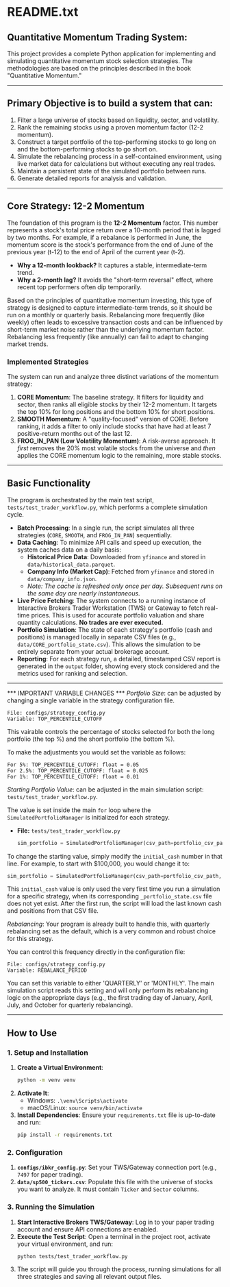 # README.txt

## Quantitative Momentum Trading System: 
This project provides a complete Python application for implementing and simulating quantitative momentum stock selection 
strategies. The methodologies are based on the principles described in the book "Quantitative Momentum."

---

## Primary Objective is to build a system that can:
1.  Filter a large universe of stocks based on liquidity, sector, and volatility.
2.  Rank the remaining stocks using a proven momentum factor (12-2 momentum).
3.  Construct a target portfolio of the top-performing stocks to go long on and the bottom-performing stocks to go short on.
4.  Simulate the rebalancing process in a self-contained environment, using live market data for calculations but without 
executing any real trades.
5.  Maintain a persistent state of the simulated portfolio between runs.
6.  Generate detailed reports for analysis and validation.

---

## Core Strategy: 12-2 Momentum
The foundation of this program is the **12-2 Momentum** factor. This number represents a stock's total price return over 
a 10-month period that is lagged by two months.
For example, if a rebalance is performed in June, the momentum score is the stock's performance from the end of June of 
the previous year (t-12) to the end of April of the current year (t-2).
* **Why a 12-month lookback?** It captures a stable, intermediate-term trend.
* **Why a 2-month lag?** It avoids the "short-term reversal" effect, where recent top performers often dip temporarily.

Based on the principles of quantitative momentum investing, this type of strategy is designed to capture intermediate-term 
trends, so it should be run on a monthly or quarterly basis. Rebalancing more frequently (like weekly) often leads to 
excessive transaction costs and can be influenced by short-term market noise rather than the underlying momentum factor. 
Rebalancing less frequently (like annually) can fail to adapt to changing market trends.

### Implemented Strategies
The system can run and analyze three distinct variations of the momentum strategy:
1.  **CORE Momentum**: The baseline strategy. It filters for liquidity and sector, then ranks all eligible stocks by their 
12-2 momentum. It targets the top 10% for long positions and the bottom 10% for short positions.
2.  **SMOOTH Momentum**: A "quality-focused" version of CORE. Before ranking, it adds a filter to only include stocks that 
have had at least 7 positive-return months out of the last 12.
3.  **FROG_IN_PAN (Low Volatility Momentum)**: A risk-averse approach. It *first* removes the 20% most volatile stocks from 
the universe and *then* applies the CORE momentum logic to the remaining, more stable stocks.

---

## Basic Functionality
The program is orchestrated by the main test script, `tests/test_trader_workflow.py`, which performs a complete simulation 
cycle.
* **Batch Processing**: In a single run, the script simulates all three strategies (`CORE`, `SMOOTH`, and `FROG_IN_PAN`) 
sequentially.
* **Data Caching**: To minimize API calls and speed up execution, the system caches data on a daily basis:
    * **Historical Price Data**: Downloaded from `yfinance` and stored in `data/historical_data.parquet`.
    * **Company Info (Market Cap)**: Fetched from `yfinance` and stored in `data/company_info.json`.
    * *Note: The cache is refreshed only once per day. Subsequent runs on the same day are nearly instantaneous.*
* **Live Price Fetching**: The system connects to a running instance of Interactive Brokers Trader Workstation (TWS) or 
Gateway to fetch real-time prices. This is used for accurate portfolio valuation and share quantity calculations. **No
 trades are ever executed.**
* **Portfolio Simulation**: The state of each strategy's portfolio (cash and positions) is managed locally in separate 
CSV files (e.g., `data/CORE_portfolio_state.csv`). This allows the simulation to be entirely separate from your actual 
brokerage account.
* **Reporting**: For each strategy run, a detailed, timestamped CSV report is generated in the `output` folder, showing 
every stock considered and the metrics used for ranking and selection.

---

*** IMPORTANT VARIABLE CHANGES ***
*Portfolio Size*: can be adjusted by changing a single variable in the strategy configuration file.

    File: configs/strategy_config.py
    Variable: TOP_PERCENTILE_CUTOFF

This vairable controls the percentage of stocks selected for both the long portfolio (the top %) and the 
short portfolio (the bottom %).

To make the adjustments you would set the variable as follows:

    For 5%: TOP_PERCENTILE_CUTOFF: float = 0.05
    For 2.5%: TOP_PERCENTILE_CUTOFF: float = 0.025
    For 1%: TOP_PERCENTILE_CUTOFF: float = 0.01

*Starting Portfolio Value*: can be adjusted in the main simulation script: `tests/test_trader_workflow.py`.

The value is set inside the main `for` loop where the `SimulatedPortfolioManager` is initialized for each strategy.

* **File:** `tests/test_trader_workflow.py`
    ```python
    sim_portfolio = SimulatedPortfolioManager(csv_path=portfolio_csv_path, initial_cash=2500.0)
    ```

To change the starting value, simply modify the `initial_cash` number in that line. For example, to start with $100,000, 
you would change it to:

```python
sim_portfolio = SimulatedPortfolioManager(csv_path=portfolio_csv_path, initial_cash=100000.0)
```

This `initial_cash` value is only used the very first time you run a simulation for a specific strategy, 
when its corresponding `_portfolio_state.csv` file does not yet exist. After the first run, the script will load the last known 
cash and positions from that CSV file.

*Rebalancing*: Your program is already built to handle this, with quarterly rebalancing set as the default, which is a very common and robust 
choice for this strategy.

You can control this frequency directly in the configuration file:

    File: configs/strategy_config.py
    Variable: REBALANCE_PERIOD

You can set this variable to either 'QUARTERLY' or 'MONTHLY'. The main simulation script reads this setting and will only perform 
its rebalancing logic on the appropriate days (e.g., the first trading day of January, April, July, and October for quarterly rebalancing).

---

## How to Use
### 1. Setup and Installation
1.  **Create a Virtual Environment**:
    ```bash
    python -m venv venv
    ```
2.  **Activate It**:
    * Windows: `.\venv\Scripts\activate`
    * macOS/Linux: `source venv/bin/activate`
3.  **Install Dependencies**: Ensure your `requirements.txt` file is up-to-date and run:
    ```bash
    pip install -r requirements.txt
    ```
### 2. Configuration
1.  **`configs/ibkr_config.py`**: Set your TWS/Gateway connection port (e.g., `7497` for paper trading).
2.  **`data/sp500_tickers.csv`**: Populate this file with the universe of stocks you want to analyze. It must contain 
`Ticker` and `Sector` columns.
### 3. Running the Simulation
1.  **Start Interactive Brokers TWS/Gateway**: Log in to your paper trading account and ensure API connections are 
enabled.
2.  **Execute the Test Script**: Open a terminal in the project root, activate your virtual environment, and run:
    ```bash
    python tests/test_trader_workflow.py
    ```
3.  The script will guide you through the process, running simulations for all three strategies and saving all relevant 
output files.